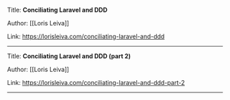 Title: **Conciliating Laravel and DDD**

Author: [[Loris Leiva]]

Link: https://lorisleiva.com/conciliating-laravel-and-ddd

---
Title: **Conciliating Laravel and DDD (part 2)**

Author: [[Loris Leiva]]

Link: https://lorisleiva.com/conciliating-laravel-and-ddd-part-2

---